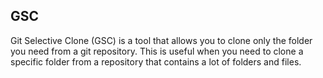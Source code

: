## GSC

Git Selective Clone (GSC) is a tool that allows you to clone only the folder you need from a git repository. This is useful when you need to clone a specific folder from a repository that contains a lot of folders and files.